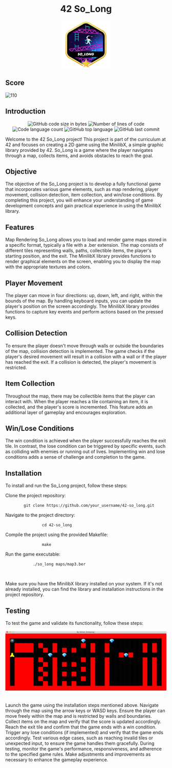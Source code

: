 <div align="center">

<h1> 42 So_Long </h1>

<a href="https://github.com/simon-zerisenay/42_So_Long">![42 Badge](https://github.com/mcombeau/mcombeau/blob/main/42_badges/so_longm.png)</a>

</div>
<label>
	<h2> Score </h2>	
	<img alt="110" style="width: 100px;height: 70px" src="https://github.com/simon-zerisenay/simon-zerisenay/blob/main/110.png"/>
</label>
<h2>Introduction </h2>
<p align="center">
	<img alt="GitHub code size in bytes" src="https://img.shields.io/github/languages/code-size/simon-zerisenay/42_So_Long?color=lightblue" />
	<img alt="Number of lines of code" src="https://img.shields.io/tokei/lines/github/simon-zerisenay/42_So_Long?color=critical" />
	<img alt="Code language count" src="https://img.shields.io/github/languages/count/simon-zerisenay/42_So_Long?color=yellow" />
	<img alt="GitHub top language" src="https://img.shields.io/github/languages/top/simon-zerisenay/42_So_Long?color=blue" />
	<img alt="GitHub last commit" src="https://img.shields.io/github/last-commit/simon-zerisenay/42_So_Long?color=green" />
</p>

Welcome to the 42 So_Long project! This project is part of the curriculum at 42 and focuses on creating a 2D game using the MinilibX, a simple graphic library provided by 42. So_Long is a game where the player navigates through a map, collects items, and avoids obstacles to reach the goal.

<h2>Objective</h2>
The objective of the So_Long project is to develop a fully functional game that incorporates various game elements, such as map rendering, player movement, collision detection, item collection, and win/lose conditions. By completing this project, you will enhance your understanding of game development concepts and gain practical experience in using the MinilibX library.

<h2>Features</h2>
Map Rendering
So_Long allows you to load and render game maps stored in a specific format, typically a file with a .ber extension. The map consists of different tiles representing walls, paths, collectible items, the player's starting position, and the exit. The MinilibX library provides functions to render graphical elements on the screen, enabling you to display the map with the appropriate textures and colors.

<h2>Player Movement</h2>
The player can move in four directions: up, down, left, and right, within the bounds of the map. By handling keyboard inputs, you can update the player's position on the screen accordingly. The MinilibX library provides functions to capture key events and perform actions based on the pressed keys.

<h2>Collision Detection</h2>
To ensure the player doesn't move through walls or outside the boundaries of the map, collision detection is implemented. The game checks if the player's desired movement will result in a collision with a wall or if the player has reached the exit. If a collision is detected, the player's movement is restricted.

<h2>Item Collection</h2>
Throughout the map, there may be collectible items that the player can interact with. When the player reaches a tile containing an item, it is collected, and the player's score is incremented. This feature adds an additional layer of gameplay and encourages exploration.

<h2>Win/Lose Conditions </h2>
The win condition is achieved when the player successfully reaches the exit tile. In contrast, the lose condition can be triggered by specific events, such as colliding with enemies or running out of lives. Implementing win and lose conditions adds a sense of challenge and completion to the game.

<h2>Installation</h2>
To install and run the So_Long project, follow these steps:

Clone the project repository: 
			
			git clone https://github.com/your_username/42-so_long.git
Navigate to the project directory: 
			
					cd 42-so_long
Compile the project using the provided Makefile: 
<br/>			

					make
Run the game executable: 
<br/>			

				./so_long maps/map3.ber
			
<br/>

Make sure you have the MinilibX library installed on your system. If it's not already installed, you can find the library and installation instructions in the project repository.

<h2>Testing </h2>
To test the game and validate its functionality, follow these steps:
<br/>
<br/>
<div align="center">
	<img alt="Game" src="https://github.com/simon-zerisenay/42_So_Long/blob/master/game.png" />
</div>
<br/>
<br/>
Launch the game using the installation steps mentioned above.
Navigate through the map using the arrow keys or WASD keys.
Ensure the player can move freely within the map and is restricted by walls and boundaries.
Collect items on the map and verify that the score is updated accordingly.
Reach the exit tile and confirm that the game ends with a win condition.
Trigger any lose conditions (if implemented) and verify that the game ends accordingly.
Test various edge cases, such as reaching invalid tiles or unexpected input, to ensure the game handles them gracefully.
During testing, monitor the game's performance, responsiveness, and adherence to the specified game rules. Make adjustments and improvements as necessary to enhance the gameplay experience.
